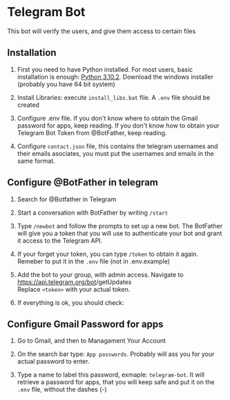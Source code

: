# Telegram Bot

This bot will verify the users, and give them access to certain files

## Installation

1) First you need to have Python installed. For most users, basic installation is enough: [Python 3.10.2](https://www.python.org/downloads/release/python-3102/). Download the windows installer (probably you have 64 bit system)

2) Install Libraries: execute `install_libs.bat` file. A `.env` file should be created

3) Configure .env file. If you don't know where to obtain the Gmail password for apps, keep reading. If you don't know how to obtain your Telegram Bot Token from @BotFather, keep reading.

4) Configure `contact.json` file, this contains the telegram usernames and their emails asociates, you must put the usernames and emails in the same format.


## Configure @BotFather in telegram

1) Search for @Botfather in Telegram

2) Start a conversation with BotFather by writing `/start`

3) Type `/newbot` and follow the prompts to set up a new bot. The BotFather will give you a token that you will use to authenticate your bot and grant it access to the Telegram API.

4) If your forget your token, you can type `/token` to obtain it again. Remeber to put it in the `.env` file (not in .env.example)

5) Add the bot to your group, with admin access. Navigate to https://api.telegram.org/bot<token>/getUpdates   
Replace `<token>` with your actual token.

6) If everything is ok, you should check: 

## Configure Gmail Password for apps

1) Go to Gmail, and then to Managament Your Account

2) On the search bar type: `App passwords`. Probably will ass you for your actual password to enter.

3) Type a name to label this password, exmaple: `telegram-bot`. It will retrieve a password for apps, that you will keep safe and put it on the `.env` file, without the dashes (-)



